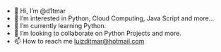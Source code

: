 - 👋 Hi, I’m @d1tmar
- 👀 I’m interested in Python, Cloud Computing, Java Script and more...
- 🌱 I’m currently learning Python.
- 💞️ I’m looking to collaborate on Python Projects and more.
- 📫 How to reach me luizditmar@hotmail.com

<!---
d1tmar/d1tmar is a ✨ special ✨ repository because its `README.md` (this file) appears on your GitHub profile.
You can click the Preview link to take a look at your changes.
--->

